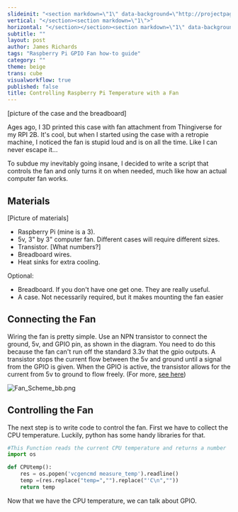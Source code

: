 ```yaml
---
slideinit: "<section markdown=\"1\" data-background=\"http://projectpages.github.io/project-pages/img/slidebackground.png\"><section markdown=\"1\">"
vertical: "</section><section markdown=\"1\">"
horizontal: "</section></section><section markdown=\"1\" data-background=\"http://projectpages.github.io/project-pages/img/slidebackground.png\"><section markdown=\"1\">"
subtitle: ""
layout: post
author: James Richards
tags: "Raspberry Pi GPIO Fan how-to guide"
category: ""
theme: beige
trans: cube
visualworkflow: true
published: false
title: Controlling Raspberry Pi Temperature with a Fan
---
```





[picture of the case and the breadboard]

Ages ago, I 3D printed this case with fan attachment from Thingiverse for my RPI 2B. It's cool, but when I started using the case with a retropie machine, I noticed the fan is stupid loud and is on all the time. Like I can never escape it...

To subdue my inevitably going insane, I decided to write a script that controls the fan and only turns it on when needed, much like how an actual computer fan works. 

## Materials

[Picture of materials]

- Raspberry Pi (mine is a 3).
- 5v, 3" by 3" computer fan. Different cases will require different sizes. 
- Transistor. [What numbers?]
- Breadboard wires.
- Heat sinks for extra cooling.

Optional:
- Breadboard. If you don't have one get one. They are really useful.
- A case. Not necessarily required, but it makes mounting the fan easier

## Connecting the Fan

Wiring the fan is pretty simple. Use an NPN transistor to connect the ground, 5v, and GPIO pin, as shown in the diagram. You need to do this because the fan can't run off the standard 3.3v that the gpio outputs. A transistor stops the current flow between the 5v and ground until a signal from the GPIO is given. When the GPIO is active, the transistor allows for the current from 5v to ground to flow freely. (For more, [see here](https://learn.sparkfun.com/tutorials/transistors))




![Fan_Scheme_bb.png]({{site.baseurl}}/img/Fan_Scheme_bb.png)

## Controlling the Fan

The next step is to write code to control the fan. First we have to collect the CPU temperature. Luckily, python has some handy libraries for that.

```python
#This Function reads the current CPU temperature and returns a number
import os

def CPUtemp():
    res = os.popen('vcgencmd measure_temp').readline()
    temp =(res.replace("temp=","").replace("'C\n",""))
    return temp
```

Now that we have the CPU temperature, we can talk about GPIO. 



